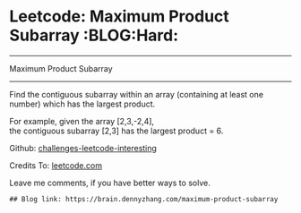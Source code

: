 # Leetcode: Maximum Product Subarray     :BLOG:Hard:


---

Maximum Product Subarray  

---

Find the contiguous subarray within an array (containing at least one number) which has the largest product.  

For example, given the array [2,3,-2,4],  
the contiguous subarray [2,3] has the largest product = 6.  

Github: [challenges-leetcode-interesting](https://github.com/DennyZhang/challenges-leetcode-interesting/tree/master/maximum-product-subarray)  

Credits To: [leetcode.com](https://leetcode.com/problems/maximum-product-subarray/description/)  

Leave me comments, if you have better ways to solve.  

    ## Blog link: https://brain.dennyzhang.com/maximum-product-subarray